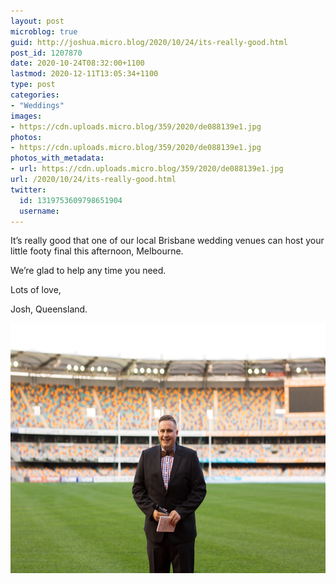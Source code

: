 ```yaml
---
layout: post
microblog: true
guid: http://joshua.micro.blog/2020/10/24/its-really-good.html
post_id: 1207870
date: 2020-10-24T08:32:00+1100
lastmod: 2020-12-11T13:05:34+1100
type: post
categories:
- "Weddings"
images:
- https://cdn.uploads.micro.blog/359/2020/de088139e1.jpg
photos:
- https://cdn.uploads.micro.blog/359/2020/de088139e1.jpg
photos_with_metadata:
- url: https://cdn.uploads.micro.blog/359/2020/de088139e1.jpg
url: /2020/10/24/its-really-good.html
twitter:
  id: 1319753609798651904
  username: 
---
```

It’s really good that one of our local Brisbane wedding venues can host your little footy final this afternoon, Melbourne.

We’re glad to help any time you need.

Lots of love,

Josh, Queensland.

<img src="uploads/2020/de088139e1.jpg" width="600" height="400" alt="" />
